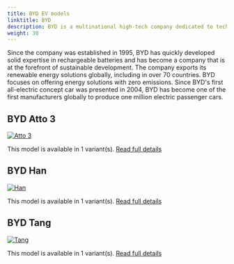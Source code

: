 ```yaml
---
title: BYD EV models
linktitle: BYD
description: BYD is a multinational high-tech company dedicated to technological innovations for a better life. BYD operates in four industries, including automotive, electronics, new energy and rail. 
weight: 30
---
```

 Since the company was established in 1995, BYD has quickly developed solid expertise in rechargeable batteries and has become a company that is at the forefront of sustainable development. The company exports its renewable energy solutions globally, including in over 70 countries. BYD focuses on offering energy solutions with zero emissions. Since BYD's first all-electric concept car was presented in 2004, BYD has become one of the first manufacturers globally to produce one million electric passenger cars.


## BYD Atto 3

[![Atto 3](https://media.evkx.net/multimedia/models/byd/atto_3/atto_3/main_1_st.jpg)](atto_3)

This model is available in 1 variant(s). 
[Read full details](atto_3/)

## BYD Han

[![Han](https://media.evkx.net/multimedia/models/byd/han/han/main_1_st.jpg)](han)

This model is available in 1 variant(s). 
[Read full details](han/)

## BYD Tang

[![Tang](https://media.evkx.net/multimedia/models/byd/tang/tang_ev600/main_1_st.jpg)](tang)

This model is available in 1 variant(s). 
[Read full details](tang/)
